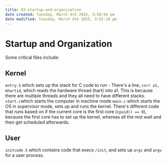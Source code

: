 ```yaml
---
title: 03-startup-and-organization
date created: Tuesday, March 4th 2025, 3:50:56 pm
date modified: Tuesday, March 4th 2025, 3:52:18 pm
---
```


# Startup and Organization

Some critical files include:

## Kernel

`entry.S` which sets up the stack for C code to run
    - There's a line, `csrr a1, mhartid`, which reads the hardware
      thread (hart) into a1. This is because there are multiple threads
      and they all need to have different stacks.
`start.c`which starts the computer in machine mode
`main.c` which starts the OS in supervisor mode, sets up and runs the
kernel. There's different code that runs based on if the current core is
the first core (`cpuid() == 0`), because the first core has to set up
the kernel, whereas all the rest wait and then get scheduled afterwards.

## User

`initcode.S` which contains code that execs `/init`, and sets up `argc`
and `argv` for a user process.
